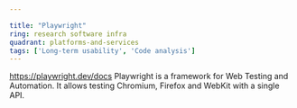 ```yaml
---

title: "Playwright"
ring: research software infra
quadrant: platforms-and-services
tags: ['Long-term usability', 'Code analysis']
---
```

https://playwright.dev/docs
Playwright is a framework for Web Testing and Automation. It allows testing Chromium, Firefox and WebKit with a single API.
